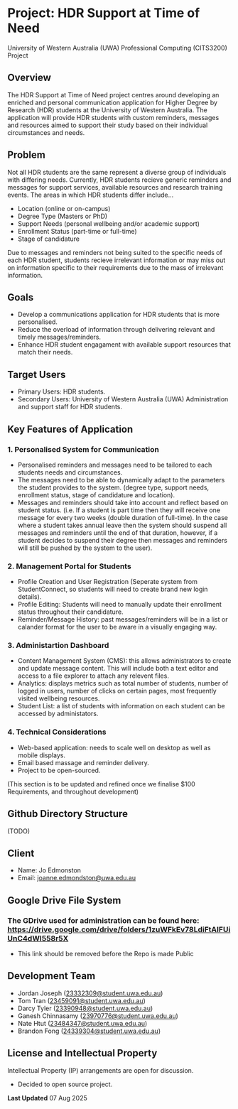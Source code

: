 # Project: HDR Support at Time of Need
University of Western Australia (UWA) Professional Computing (CITS3200) Project

## Overview
The HDR Support at Time of Need project centres around developing an enriched and personal communication application for Higher Degree by Research (HDR) students at the University of Western Australia. The application will provide HDR students with custom reminders, messages and resources aimed to support their study based on their individual circumstances and needs.

## Problem
Not all HDR students are the same represent a diverse group of individuals with differing needs. Currently, HDR students recieve generic reminders and messages for support services, available resources and research training events. The areas in which HDR students differ include...
* Location (online or on-campus)
* Degree Type (Masters or PhD)
* Support Needs (personal wellbeing and/or academic support)
* Enrollment Status (part-time or full-time)
* Stage of candidature

Due to messages and reminders not being suited to the specific needs of each HDR student, students recieve irrelevant information or may miss out on information specific to their requirements due to the mass of irrelevant information.

## Goals
* Develop a communications application for HDR students that is more personalised.
* Reduce the overload of information through delivering relevant and timely messages/reminders.
* Enhance HDR student engagament with available support resources that match their needs.

## Target Users
* Primary Users: HDR students.
* Secondary Users: University of Western Australia (UWA) Administration and support staff for HDR students.
    
## Key Features of Application
### 1. Personalised System for Communication
* Personalised reminders and messages need to be tailored to each students needs and circumstances.
* The messages need to be able to dynamically adapt to the parameters the student provides to the system. (degree type, support needs, enrollment status, stage of candidature and location).
* Messages and reminders should take into account and reflect based on student status. (i.e. If a student is part time then they will receive one message for every two weeks (double duration of full-time). In the case where a student takes annual leave then the system should suspend all messages and reminders until the end of that duration, however, if a student decides to suspend their degree then messages and reminders will still be pushed by the system to the user).
        
### 2. Management Portal for Students
* Profile Creation and User Registration (Seperate system from StudentConnect, so students will need to create brand new login details).
* Profile Editing: Students will need to manually update their enrollment status throughout their candidature.
* Reminder/Message History: past messages/reminders will be in a list or calander format for the user to be aware in a visually engaging way.
        
### 3. Administartion Dashboard
* Content Management System (CMS): this allows administrators to create and update message content. This will include both a text editor and access to a file explorer to attach any relevent files.
* Analytics: displays metrics such as total number of students, number of logged in users, number of clicks on certain pages, most frequently visited wellbeing resources.
* Student List: a list of students with information on each student can be accessed by administators.
        
### 4. Technical Considerations
* Web-based application: needs to scale well on desktop as well as mobile displays.
* Email based massage and reminder delivery.
* Project to be open-sourced.
        
(This section is to be updated and refined once we finalise $100 Requirements, and throughout development)

## Github Directory Structure
(TODO)

## Client
 * Name: Jo Edmonston
 * Email: joanne.edmondston@uwa.edu.au

## Google Drive File System
### The GDrive used for administration can be found here: https://drive.google.com/drive/folders/1zuWFkEv78LdiFtAIFUiUnC4dWI558r5X 
* This link should be removed before the Repo is made Public

## Development Team
* Jordan Joseph (23332309@student.uwa.edu.au)
* Tom Tran (23459091@student.uwa.edu.au)
* Darcy Tyler (23390948@student.uwa.edu.au)
* Ganesh Chinnasamy (23970776@student.uwa.edu.au)
* Nate Htut (23484347@student.uwa.edu.au)
* Brandon Fong (24339304@student.uwa.edu.au)

## License and Intellectual Property
Intellectual Property (IP) arrangements are open for discussion.
* Decided to open source project.


**Last Updated** 07 Aug 2025
